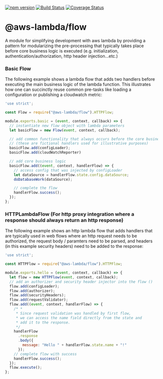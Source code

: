 [![npm version](https://badge.fury.io/js/%40aws-lambda%2Fflow.svg)](https://badge.fury.io/js/%40aws-lambda%2Fflow)
[![Build Status](https://travis-ci.org/bravecloud/aws-lambda-flow.svg?branch=master)](https://travis-ci.org/bravecloud/aws-lambda-flow)
[![Coverage Status](https://coveralls.io/repos/github/bravecloud/aws-lambda-flow/badge.svg?branch=master)](https://coveralls.io/github/bravecloud/aws-lambda-flow?branch=master)


# @aws-lambda/flow

A module for simplifying development with aws lambda by providing a pattern for modularizing the pre-processing that typically takes place before core business logic is executed (e.g. initialization, authentication/authorization, http header injection...etc.)

### Basic Flow

The following example shows a lambda flow that adds two handlers before executing the main business logic of the lambda function.  This illustrates how one can succinctly reuse common pre-tasks like loading a configuration or publishing a cloudwatch metric:
```javascript
'use strict';

const Flow = require("@aws-lambda/flow").HTTPFlow;

module.exports.basic = (event, context, callback) => {
  // instantiate new flow object with lambda parameters
  let basicFlow = new Flow(event, context, callback);

  // add common functionality that always occurs before the core business logic
  // (these are fictional handlers used for illustrative purposes)
  basicFlow.add(configLoader);
  basicFlow.add(cloudWatchReporter)

  // add core business logic
  basicFlow.add((event, context, handlerFlow) => {
    // access config that was injected by configLoader
    let dataSource = handlerFlow.state.config.dataSource;
    doDatabaseWork(dataSource);

    // complete the flow
    handlerFlow.success();
  });
};

```

### HTTPLambdaFlow (For http proxy integration where a response should always return an http response)

The following example shows an http lambda flow that adds handlers that are typically used in web flows where
an http request needs to be authorized, the request body / paramters need to be parsed, and headers (in this example security headers) need to be added to the response:
```javascript
'use strict';

const HTTPFlow = require("@aws-lambda/flow").HTTPFlow;

module.exports.hello = (event, context, callback) => {
  let flow = new HTTPFlow(event, context, callback);
  // add an authorizer and security header injector into the flow ()
  flow.add(configLoader);
  flow.add(authorizer);
  flow.add(securityHeaders);
  flow.add(requestValidator);
  flow.add((event, context, handlerFlow) => {
    /* *
     * Since request validation was handled by first flow,
     * we can access the name field directly from the state and
     * add it to the response.
     */
    handlerFlow
      .response
      .body({
        message: "Hello " + handlerFlow.state.name + "!"
      });
    // complete flow with success
    handlerFlow.success();
  });
  flow.execute();
};
```
